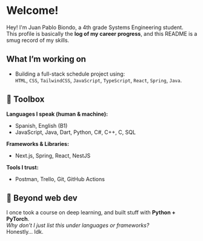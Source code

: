 # Welcome!  
Hey! I'm Juan Pablo Biondo, a 4th grade Systems Engineering student.  
This profile is basically the **log of my career progress**, and this README is a smug record of my skills.  

## What I’m working on
- Building a full-stack schedule project using:  
  `HTML`, `CSS`, `TailwindCSS`, `JavaScript`, `TypeScript`, `React`, `Spring`, `Java`.

## 🧰 Toolbox
**Languages I speak (human & machine):**  
- Spanish, English (B1)  
- JavaScript, Java, Dart, Python, C#, C++, C, SQL  

**Frameworks & Libraries:**  
- Next.js, Spring, React, NestJS  

**Tools I trust:**  
- Postman, Trello, Git, GitHub Actions  

## 🤖 Beyond web dev
I once took a course on deep learning, and built stuff with **Python + PyTorch**.  
_Why don’t I just list this under languages or frameworks?_  
Honestly… Idk.  
